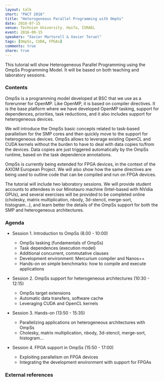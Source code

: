 ```yaml
---
layout: talk
short: "PACT 2016"
title: "Heterogeneous Parallel Programming with OmpSs"
date: 2016-07-15
venue: Technion University. Haifa, ISRAEL
event: 2016-09-15
speakers: "Xavier Martorell & Xavier Teruel"
tags: [OmpSs, CUDA, FPGAs]
comments: true
share: true
---
```


This tutorial will show Heterogeneous Parallel Programming using the OmpSs
Programming Model. It will be based on both teaching and laboratory sessions. 


### Contents

OmpSs is a programming model developed at BSC that we use as a forerunner for
OpenMP. Like OpenMP, it is based on compiler directives. It is the base
platform where we have developed OpenMP tasking, support for dependences,
priorities, task reductions, and it also includes support for heterogeneous
devices.

We will introduce the OmpSs basic concepts related to task-based parallelism
for the SMP cores and then quickly move to the support for heterogeneous
devices. OmpSs allows to leverage existing OpenCL and CUDA kernels without the
burden to have to deal with data copies to/from the devices. Data copies are
just triggered automatically by the OmpSs runtime, based on the task dependence
annotations.

OmpSs is currently being extended for FPGA devices, in the context of the AXIOM
European Project. We will also show how the same directives are being used to
outline code that can be compiled and run on FPGA devices.

The tutorial will include two laboratory sessions. We will provide student
accounts to attendees in our Minotauro machine (Intel-based with NVidia GPUs),
and several exercises will be provided to be completed online (cholesky, matrix
multiplication, nbody, 3d-stencil, merge-sort, histogram...), and learn better
the details of the OmpSs support for both the SMP and heterogeneous
architectures.

### Agenda

 * Session 1. Introduction to OmpSs (8.00 - 10:00)
   * OmpSs tasking (fundamentals of OmpSs)
   * Task dependences (execution model)
   * Additional concurrent, commutative clauses
   * Development environment: Mercurium compiler and Nanos++
   * Hands-on on simple benchmarks: how to compile and execute applications
   
 * Session 2. OmpSs support for heterogeneous architectures (10:30 - 12:15)
   * OmpSs target extensions
   * Automatic data transfers, software cache
   * Leveraging CUDA and OpenCL kernels
   
 * Session 3. Hands-on (13:50 - 15:35)
   * Parallelizing applications on heterogeneous architectures with OmpSs
   * Cholesky, matrix multiplication, nbody, 3d-stencil, merge-sort, histogram...
  
 * Session 4. FPGA support in OmpSs (15:50 - 17:00)
   * Exploiting parallelism on FPGA devices
   * Integrating the development environment with support for FPGAs

### External references



